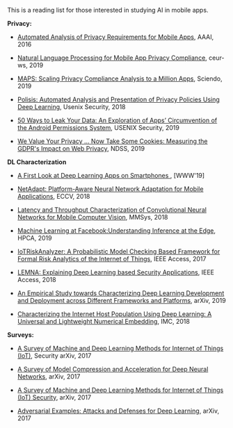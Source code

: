 
This is a reading list for those interested in studying AI in mobile apps.

**Privacy:**

- [Automated Analysis of Privacy Requirements for Mobile Apps](https://shomir.net/pdf/publications/uppp_ndss_2017.pdf), AAAI, 2016

- [Natural Language Processing for Mobile App Privacy Compliance](http://ceur-ws.org/Vol-2335/1st_PAL_paper_6.pdf), ceur-ws, 2019

- [MAPS: Scaling Privacy Compliance Analysis to a Million Apps](https://content.sciendo.com/view/journals/popets/2019/3/article-p66.xml), Sciendo, 2019

- [Polisis: Automated Analysis and Presentation of Privacy Policies Using Deep Learning](https://www.usenix.org/system/files/conference/usenixsecurity18/sec18-harkous.pdf), Usenix Security, 2018

- [50 Ways to Leak Your Data: An Exploration of Apps’ Circumvention of the Android Permissions System](https://www.usenix.org/system/files/sec19-reardon.pdf), USENIX Security, 2019

- [We Value Your Privacy ... Now Take Some Cookies: Measuring the GDPR's Impact on Web Privacy](https://arxiv.org/pdf/1808.05096.pdf), NDSS, 2019

**DL Characterization**
- [A First Look at Deep Learning Apps on Smartphones ](https://arxiv.org/pdf/1812.05448.pdf), [WWW'19]

- [NetAdapt: Platform-Aware Neural Network Adaptation for Mobile Applications](https://arxiv.org/pdf/1804.03230.pdf), ECCV, 2018

- [Latency and Throughput Characterization of Convolutional Neural Networks for Mobile Computer Vision](https://arxiv.org/pdf/1803.09492.pdf), MMSys, 2018

- [Machine Learning at Facebook:Understanding Inference at the Edge](https://research.fb.com/wp-content/uploads/2018/12/Machine-Learning-at-Facebook-Understanding-Inference-at-the-Edge-v2.pdf?), HPCA, 2019

- [IoTRiskAnalyzer: A Probabilistic Model Checking Based Framework for Formal Risk Analytics of the Internet of Things](https://ieeexplore.ieee.org/stamp/stamp.jsp?arnumber=7906503), IEEE Access, 2017

- [LEMNA: Explaining Deep Learning based Security Applications](http://people.cs.vt.edu/gangwang/ccs18.pdf), IEEE Access, 2018

- [An Empirical Study towards Characterizing Deep Learning Development and Deployment across Different Frameworks and Platforms](https://arxiv.org/pdf/1909.06727.pdf), arXiv, 2019

- [Characterizing the Internet Host Population Using Deep Learning: A Universal and Lightweight Numerical Embedding](http://delivery.acm.org/10.1145/3280000/3278545/p133-Sarabi.pdf?ip=198.21.196.63&id=3278545&acc=ACTIVE%20SERVICE&key=A79D83B43E50B5B8%2EEB6DCC30042720A5%2E4D4702B0C3E38B35%2E4D4702B0C3E38B35&__acm__=1575240591_1889ab281d70c94b6bb6b49bb6caa507), IMC, 2018

**Surveys:**

- [A Survey of Machine and Deep Learning Methods for Internet of Things (IoT)](https://arxiv.org/pdf/1807.11023.pdf), Security arXiv, 2017

- [A Survey of Model Compression and Acceleration for Deep Neural Networks](https://arxiv.org/pdf/1710.09282), arXiv, 2017

- [A Survey of Machine and Deep Learning Methods for Internet of Things (IoT) Security](https://arxiv.org/pdf/1807.11023), arXiv, 2017

- [Adversarial Examples: Attacks and Defenses for Deep Learning](https://arxiv.org/pdf/1712.07107), arXiv, 2017

